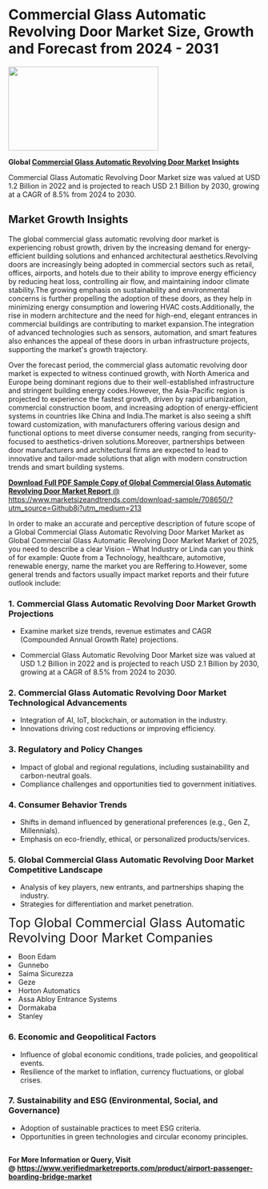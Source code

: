 <H1>Commercial Glass Automatic Revolving Door Market Size, Growth and Forecast from 2024 - 2031</H1><img class="aligncenter size-medium wp-image-584254" src="https://thirdeyenews.in/wp-content/uploads/2024/09/Global-Market-Research-300x168.jpeg" alt="" width="300" height="168" /><p><strong>Global&nbsp;<a href="https://www.marketsizeandtrends.com/download-sample/708650/?utm_source=Github8j?utm_medium=213">Commercial Glass Automatic Revolving Door Market</a> Insights</strong></p><p>Commercial Glass Automatic Revolving Door Market size was valued at USD 1.2 Billion in 2022 and is projected to reach USD 2.1 Billion by 2030, growing at a CAGR of 8.5% from 2024 to 2030.</p><p><h2>Market Growth Insights</h2> <p>The global commercial glass automatic revolving door market is experiencing robust growth, driven by the increasing demand for energy-efficient building solutions and enhanced architectural aesthetics.Revolving doors are increasingly being adopted in commercial sectors such as retail, offices, airports, and hotels due to their ability to improve energy efficiency by reducing heat loss, controlling air flow, and maintaining indoor climate stability.The growing emphasis on sustainability and environmental concerns is further propelling the adoption of these doors, as they help in minimizing energy consumption and lowering HVAC costs.Additionally, the rise in modern architecture and the need for high-end, elegant entrances in commercial buildings are contributing to market expansion.The integration of advanced technologies such as sensors, automation, and smart features also enhances the appeal of these doors in urban infrastructure projects, supporting the market's growth trajectory.</p> <p><a href="#"></a></p> <p>Over the forecast period, the commercial glass automatic revolving door market is expected to witness continued growth, with North America and Europe being dominant regions due to their well-established infrastructure and stringent building energy codes.However, the Asia-Pacific region is projected to experience the fastest growth, driven by rapid urbanization, commercial construction boom, and increasing adoption of energy-efficient systems in countries like China and India.The market is also seeing a shift toward customization, with manufacturers offering various design and functional options to meet diverse consumer needs, ranging from security-focused to aesthetics-driven solutions.Moreover, partnerships between door manufacturers and architectural firms are expected to lead to innovative and tailor-made solutions that align with modern construction trends and smart building systems.</p> <p><a href="#"></p><p><span class=""><strong>Download Full PDF Sample Copy of Global Commercial Glass Automatic Revolving Door Market Report</strong> @ <a href="https://www.marketsizeandtrends.com/download-sample/708650/?utm_source=Github8j?utm_medium=213" target="_blank">https://www.marketsizeandtrends.com/download-sample/708650/?utm_source=Github8j?utm_medium=213</a></span></p><p>In order to make an accurate and perceptive description of future scope of a Global&nbsp;Commercial Glass Automatic Revolving Door Market Market as Global&nbsp;Commercial Glass Automatic Revolving Door Market Market of 2025, you need to describe a clear Vision &ndash; What Industry or Linda can you think of for example: Quote from a Technology, healthcare, automotive, renewable energy, name the market you are Reffering to.However, some general trends and factors usually impact market reports and their future outlook include:</p><h3>1.&nbsp;<strong>Commercial Glass Automatic Revolving Door Market Growth Projections</strong></h3><ul><li>Examine market size trends, revenue estimates and CAGR (Compounded Annual Growth Rate) projections.</li><li><p>Commercial Glass Automatic Revolving Door Market size was valued at USD 1.2 Billion in 2022 and is projected to reach USD 2.1 Billion by 2030, growing at a CAGR of 8.5% from 2024 to 2030.</p></li></ul><h3>2.&nbsp;<strong>Commercial Glass Automatic Revolving Door Market Technological Advancements</strong></h3><ul><li>Integration of AI, IoT, blockchain, or automation in the industry.</li><li>Innovations driving cost reductions or improving efficiency.</li></ul><h3>3.&nbsp;<strong>Regulatory and Policy Changes</strong></h3><ul><li>Impact of global and regional regulations, including sustainability and carbon-neutral goals.</li><li>Compliance challenges and opportunities tied to government initiatives.</li></ul><h3>4.&nbsp;<strong>Consumer Behavior Trends</strong></h3><ul><li>Shifts in demand influenced by generational preferences (e.g., Gen Z, Millennials).</li><li>Emphasis on eco-friendly, ethical, or personalized products/services.</li></ul><h3>5.&nbsp;<strong>Global Commercial Glass Automatic Revolving Door Market Competitive Landscape</strong></h3><ul><li>Analysis of key players, new entrants, and partnerships shaping the industry.</li><li>Strategies for differentiation and market penetration.</li></ul><p data-pm-slice="1 1 []"><span style="color: inherit; font-family: inherit; font-size: 25px;">Top Global Commercial Glass Automatic Revolving Door Market Companies</span></p><div class="" data-test-id=""><p><li>Boon Edam</li><li> Gunnebo</li><li> Saima Sicurezza</li><li> Geze</li><li> Horton Automatics</li><li> Assa Abloy Entrance Systems</li><li> Dormakaba</li><li> Stanley</li></p></div><h3>6.&nbsp;<strong>Economic and Geopolitical Factors</strong></h3><ul><li>Influence of global economic conditions, trade policies, and geopolitical events.</li><li>Resilience of the market to inflation, currency fluctuations, or global crises.</li></ul><h3>7.&nbsp;<strong>Sustainability and ESG (Environmental, Social, and Governance)</strong></h3><ul><li>Adoption of sustainable practices to meet ESG criteria.</li><li>Opportunities in green technologies and circular economy principles.</li></ul><h2><strong style="font-size: 14px;">For More Information or Query, Visit @&nbsp;</strong><a style="background-color: #ffffff; font-size: 14px;" href="https://www.marketsizeandtrends.com/report/commercial-glass-automatic-revolving-door-market/" target="_blank">https://www.verifiedmarketreports.com/product/airport-passenger-boarding-bridge-market</a></h2>